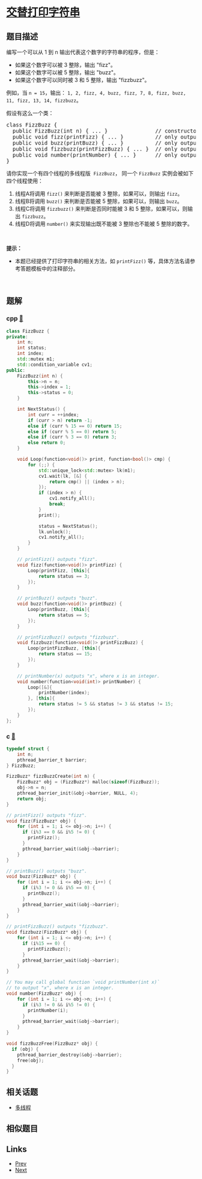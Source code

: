 
# [交替打印字符串](https://leetcode-cn.com/problems/fizz-buzz-multithreaded)

## 题目描述

<p>编写一个可以从 1 到 n 输出代表这个数字的字符串的程序，但是：</p>

<ul>
	<li>如果这个数字可以被 3 整除，输出 "fizz"。</li>
	<li>如果这个数字可以被 5 整除，输出 "buzz"。</li>
	<li>如果这个数字可以同时被 3 和 5 整除，输出 "fizzbuzz"。</li>
</ul>

<p>例如，当 <code>n = 15</code>，输出： <code>1, 2, fizz, 4, buzz, fizz, 7, 8, fizz, buzz, 11, fizz, 13, 14, fizzbuzz</code>。</p>

<p>假设有这么一个类：</p>

<pre>
class FizzBuzz {
  public FizzBuzz(int n) { ... }               // constructor
  public void fizz(printFizz) { ... }          // only output "fizz"
  public void buzz(printBuzz) { ... }          // only output "buzz"
  public void fizzbuzz(printFizzBuzz) { ... }  // only output "fizzbuzz"
  public void number(printNumber) { ... }      // only output the numbers
}</pre>

<p>请你实现一个有四个线程的多线程版  <code>FizzBuzz</code>， 同一个 <code>FizzBuzz</code> 实例会被如下四个线程使用：</p>

<ol>
	<li>线程A将调用 <code>fizz()</code> 来判断是否能被 3 整除，如果可以，则输出 <code>fizz</code>。</li>
	<li>线程B将调用 <code>buzz()</code> 来判断是否能被 5 整除，如果可以，则输出 <code>buzz</code>。</li>
	<li>线程C将调用 <code>fizzbuzz()</code> 来判断是否同时能被 3 和 5 整除，如果可以，则输出 <code>fizzbuzz</code>。</li>
	<li>线程D将调用 <code>number()</code> 来实现输出既不能被 3 整除也不能被 5 整除的数字。</li>
</ol>

<p> </p>

<p><strong>提示：</strong></p>

<ul>
	<li>本题已经提供了打印字符串的相关方法，如 <code>printFizz()</code> 等，具体方法名请参考答题模板中的注释部分。</li>
</ul>

<p> </p>


## 题解

### cpp [🔗](fizz-buzz-multithreaded.cpp) 
```cpp
class FizzBuzz {
private:
    int n;
    int status;
    int index;
    std::mutex m1;
    std::condition_variable cv1;
public:
    FizzBuzz(int n) {
        this->n = n;
        this->index = 1;
        this->status = 0;
    }

    int NextStatus() {
        int curr = ++index;
        if (curr > n) return -1;
        else if (curr % 15 == 0) return 15;
        else if (curr % 5 == 0) return 5;
        else if (curr % 3 == 0) return 3;
        else return 0;
    }

    void Loop(function<void()> print, function<bool()> cmp) {
        for (;;) {
            std::unique_lock<std::mutex> lk(m1);
            cv1.wait(lk, [&] {
                return cmp() || (index > n);
            });
            if (index > n) {
                cv1.notify_all();
                break;
            }
            print();

            status = NextStatus();
            lk.unlock();
            cv1.notify_all();
        }
    }

    // printFizz() outputs "fizz".
    void fizz(function<void()> printFizz) {
        Loop(printFizz, [this]{ 
            return status == 3;
        });
    }

    // printBuzz() outputs "buzz".
    void buzz(function<void()> printBuzz) {
        Loop(printBuzz, [this]{ 
            return status == 5;
        });
    }

    // printFizzBuzz() outputs "fizzbuzz".
	void fizzbuzz(function<void()> printFizzBuzz) {
        Loop(printFizzBuzz, [this]{ 
            return status == 15;
        });
    }

    // printNumber(x) outputs "x", where x is an integer.
    void number(function<void(int)> printNumber) {
        Loop([&]{
            printNumber(index);
        }, [this]{ 
            return status != 5 && status != 3 && status != 15;
        });
    }
};
```
### c [🔗](fizz-buzz-multithreaded.c) 
```c
typedef struct {
    int n;
    pthread_barrier_t barrier;
} FizzBuzz;

FizzBuzz* fizzBuzzCreate(int n) {
    FizzBuzz* obj = (FizzBuzz*) malloc(sizeof(FizzBuzz));
    obj->n = n;
    pthread_barrier_init(&obj->barrier, NULL, 4);
    return obj;
}

// printFizz() outputs "fizz".
void fizz(FizzBuzz* obj) {
    for (int i = 1; i <= obj->n; i++) {
      if (i%3 == 0 && i%5 != 0) {
        printFizz();
      }
      pthread_barrier_wait(&obj->barrier);
    }
}

// printBuzz() outputs "buzz".
void buzz(FizzBuzz* obj) {
    for (int i = 1; i <= obj->n; i++) {
      if (i%3 != 0 && i%5 == 0) {
        printBuzz();
      }
      pthread_barrier_wait(&obj->barrier);
    }
}

// printFizzBuzz() outputs "fizzbuzz".
void fizzbuzz(FizzBuzz* obj) {
    for (int i = 1; i <= obj->n; i++) {
      if (i%15 == 0) {
        printFizzBuzz();
      }
      pthread_barrier_wait(&obj->barrier);
    }
}

// You may call global function `void printNumber(int x)`
// to output "x", where x is an integer.
void number(FizzBuzz* obj) {
    for (int i = 1; i <= obj->n; i++) {
      if (i%3 != 0 && i%5 != 0) {
        printNumber(i);
      }
      pthread_barrier_wait(&obj->barrier);
    }
}

void fizzBuzzFree(FizzBuzz* obj) {
  if (obj) {
    pthread_barrier_destroy(&obj->barrier);
    free(obj);
  }   
}
```


## 相关话题

- [多线程](../../tags/concurrency.md) 


## 相似题目



## Links

- [Prev](../maximum-number-of-balloons/README.md) 
- [Next](../design-skiplist/README.md) 

